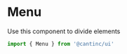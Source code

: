 # Menu

Use this component to divide elements

```typescript
import { Menu } from '@cantinc/ui'
```
